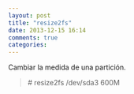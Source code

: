 ```yaml
---
layout: post
title: "resize2fs"
date: 2013-12-15 16:14
comments: true
categories: 
---
```

Cambiar la medida de una partición.

>\# resize2fs /dev/sda3 600M

